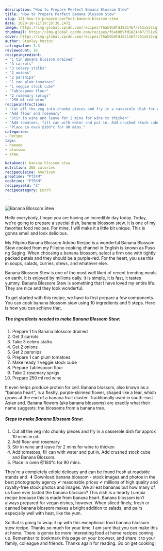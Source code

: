 ```yaml
---
description: "How to Prepare Perfect Banana Blossom Stew"
title: "How to Prepare Perfect Banana Blossom Stew"
slug: 121-how-to-prepare-perfect-banana-blossom-stew
date: 2020-10-11T19:29:30.147Z
image: https://img-global.cpcdn.com/recipes/f6ab0b9fd18214b7/751x532cq70/banana-blossom-stew-recipe-main-photo.jpg
thumbnail: https://img-global.cpcdn.com/recipes/f6ab0b9fd18214b7/751x532cq70/banana-blossom-stew-recipe-main-photo.jpg
cover: https://img-global.cpcdn.com/recipes/f6ab0b9fd18214b7/751x532cq70/banana-blossom-stew-recipe-main-photo.jpg
author: Stanley Patton
ratingvalue: 3.3
reviewcount: 10
recipeingredient:
- "1 tin Banana blossom drained"
- "3 carrots"
- "3 celery stalks"
- "2 onions"
- "2 parsnips"
- "1 can plum tomatoes"
- "1 veggie stock cube"
- "Tablespoon flour"
- "2 rosemary sprigs"
- "250 ml red wine"
recipeinstructions:
- "Cut all the veg into chunky pieces and fry in a casserole dish for approx 10 mins in oil."
- "Add flour and rosemary"
- "Stir in wine and leave for 2 mins for wine to thicken"
- "Add tomatoes, fill can with water and put in. Add crushed stock cube and Banana Blossom."
- "Place in oven @180°c for 90 mins."
categories:
- Recipe
tags:
- banana
- blossom
- stew

katakunci: banana blossom stew 
nutrition: 265 calories
recipecuisine: American
preptime: "PT24M"
cooktime: "PT56M"
recipeyield: "2"
recipecategory: Lunch

---
```



![Banana Blossom Stew](https://img-global.cpcdn.com/recipes/f6ab0b9fd18214b7/751x532cq70/banana-blossom-stew-recipe-main-photo.jpg)

Hello everybody, I hope you are having an incredible day today. Today, we're going to prepare a special dish, banana blossom stew. It is one of my favorites food recipes. For mine, I will make it a little bit unique. This is gonna smell and look delicious.

My Filipino Banana Blossom Adobo Recipe is a wonderful Banana Blossom Stew cooked from my Filipino cooking channel in English is known as Puso ng Saging. When choosing a banana blossom, select a firm one with tightly packed petals and they should be a purple-red. For the heart, you use this in soups, salads, curries, stews, and whatever else.

Banana Blossom Stew is one of the most well liked of recent trending meals on earth. It is enjoyed by millions daily. It is simple, it is fast, it tastes yummy. Banana Blossom Stew is something that I have loved my entire life. They are nice and they look wonderful.


To get started with this recipe, we have to first prepare a few components. You can cook banana blossom stew using 10 ingredients and 5 steps. Here is how you can achieve that.

<!--inarticleads1-->

##### The ingredients needed to make Banana Blossom Stew:

1. Prepare 1 tin Banana blossom drained
1. Get 3 carrots
1. Take 3 celery stalks
1. Get 2 onions
1. Get 2 parsnips
1. Prepare 1 can plum tomatoes
1. Make ready 1 veggie stock cube
1. Prepare Tablespoon flour
1. Take 2 rosemary sprigs
1. Prepare 250 ml red wine


It even helps produce protein for cell. Banana blossom, also known as a &#34;banana heart&#34;, is a fleshy, purple-skinned flower, shaped like a tear, which grows at the end of a banana fruit cluster. Traditionally used in south-east Asian and. Banana flowers (aka banana blossoms) are exactly what their name suggests: the blossoms from a banana tree. 

<!--inarticleads2-->

##### Steps to make Banana Blossom Stew:

1. Cut all the veg into chunky pieces and fry in a casserole dish for approx 10 mins in oil.
1. Add flour and rosemary
1. Stir in wine and leave for 2 mins for wine to thicken
1. Add tomatoes, fill can with water and put in. Add crushed stock cube and Banana Blossom.
1. Place in oven @180°c for 90 mins.


They&#39;re a completely edible delicacy and can be found fresh at roadside stands and. ⬇ Download banana blossom - stock images and photos in the best photography agency ✔ reasonable prices ✔ millions of high quality and royalty-free stock photos and images. We all eat bananas but how many of us have ever tasted the banana blossom? This dish is a hearty Lumpia recipe because this is made from banana heart. Banana blossom isn&#39;t always prepared for vegan dishes, however. When sliced finely, fresh or canned banana blossom makes a bright addition to salads, and pairs especially well with heat, like the yum. 

So that is going to wrap it up with this exceptional food banana blossom stew recipe. Thanks so much for your time. I am sure that you can make this at home. There is gonna be more interesting food at home recipes coming up. Remember to bookmark this page on your browser, and share it to your family, colleague and friends. Thanks again for reading. Go on get cooking!
